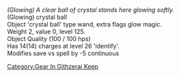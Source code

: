 *(Glowing) A clear ball of crystal stands here glowing softly.*  
(Glowing) crystal ball  
Object 'crystal ball' type wand, extra flags glow magic.  
Weight 2, value 0, level 125.  
Object Quality (100 / 100 hps)  
Has 14(14) charges at level 26 'identify'.  
Modifies save vs spell by -5 continuous  

[Category:Gear In Githzerai
Keep](Category:Gear_In_Githzerai_Keep "wikilink")
